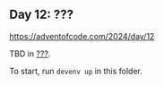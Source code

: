 ## Day 12: ???

https://adventofcode.com/2024/day/12

TBD in [???](https://clojure.org/).

To start, run `devenv up` in this folder.